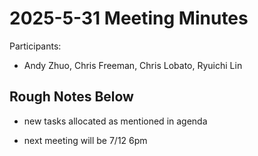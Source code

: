 # 2025-5-31 Meeting Minutes
Participants:
- Andy Zhuo, Chris Freeman, Chris Lobato, Ryuichi Lin

## Rough Notes Below
- new tasks allocated as mentioned in agenda

- next meeting will be 7/12 6pm